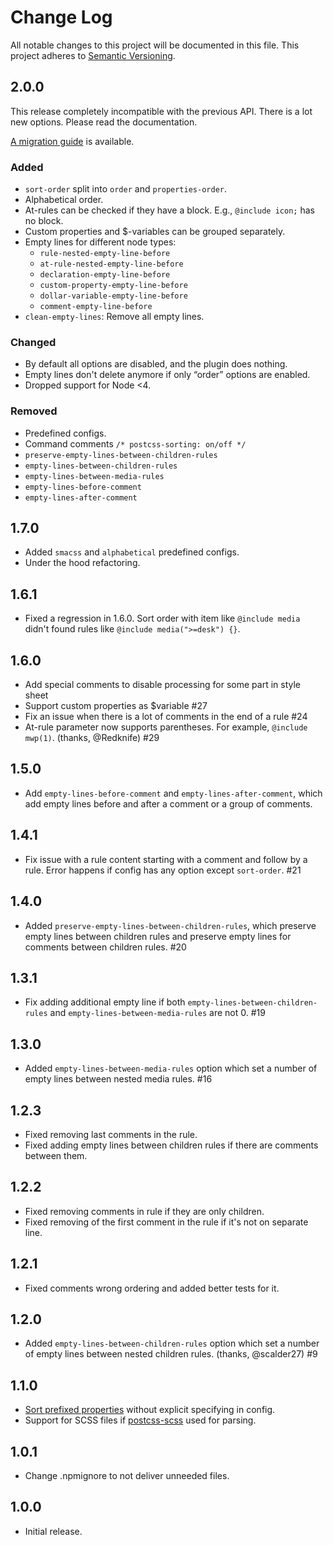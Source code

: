 # Change Log
All notable changes to this project will be documented in this file.
This project adheres to [Semantic Versioning](http://semver.org/).

## 2.0.0
This release completely incompatible with the previous API. There is a lot new options. Please read the documentation.

[A migration guide](https://github.com/hudochenkov/postcss-sorting#migration-from-1x) is available.

### Added
* `sort-order` split into `order` and `properties-order`.
* Alphabetical order.
* At-rules can be checked if they have a block. E.g., `@include icon;` has no block.
* Custom properties and $-variables can be grouped separately.
* Empty lines for different node types:
	* `rule-nested-empty-line-before`
	* `at-rule-nested-empty-line-before`
	* `declaration-empty-line-before`
	* `custom-property-empty-line-before`
	* `dollar-variable-empty-line-before`
	* `comment-empty-line-before`
* `clean-empty-lines`: Remove all empty lines.

### Changed
* By default all options are disabled, and the plugin does nothing.
* Empty lines don't delete anymore if only “order” options are enabled.
* Dropped support for Node <4.

### Removed
* Predefined configs.
* Command comments `/* postcss-sorting: on/off */`
* `preserve-empty-lines-between-children-rules`
* `empty-lines-between-children-rules`
* `empty-lines-between-media-rules`
* `empty-lines-before-comment`
* `empty-lines-after-comment`

## 1.7.0
* Added `smacss` and `alphabetical` predefined configs.
* Under the hood refactoring.

## 1.6.1
* Fixed a regression in 1.6.0. Sort order with item like `@include media` didn't found rules like `@include media(">=desk") {}`.

## 1.6.0
* Add special comments to disable processing for some part in style sheet
* Support custom properties as $variable #27
* Fix an issue when there is a lot of comments in the end of a rule #24
* At-rule parameter now supports parentheses. For example, `@include mwp(1)`. (thanks, @Redknife) #29

## 1.5.0
* Add `empty-lines-before-comment` and `empty-lines-after-comment`, which add empty lines before and after a comment or a group of comments.

## 1.4.1
* Fix issue with a rule content starting with a comment and follow by a rule. Error happens if config has any option except `sort-order`. #21

## 1.4.0
* Added `preserve-empty-lines-between-children-rules`, which preserve empty lines between children rules and preserve empty lines for comments between children rules. #20

## 1.3.1
* Fix adding additional empty line if both `empty-lines-between-children-rules` and `empty-lines-between-media-rules` are not 0. #19

## 1.3.0
* Added `empty-lines-between-media-rules` option which set a number of empty lines between nested media rules. #16

## 1.2.3
* Fixed removing last comments in the rule.
* Fixed adding empty lines between children rules if there are comments between them.

## 1.2.2
* Fixed removing comments in rule if they are only children.
* Fixed removing of the first comment in the rule if it's not on separate line.

## 1.2.1
* Fixed comments wrong ordering and added better tests for it.

## 1.2.0
* Added `empty-lines-between-children-rules` option which set a number of empty lines between nested children rules. (thanks, @scalder27) #9

## 1.1.0
* [Sort prefixed properties](https://github.com/hudochenkov/postcss-sorting#prefixed-properties) without explicit specifying in config.
* Support for SCSS files if [postcss-scss](https://github.com/postcss/postcss-scss) used for parsing.

## 1.0.1
* Change .npmignore to not deliver unneeded files.

## 1.0.0
* Initial release.
